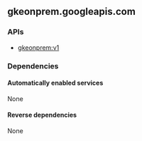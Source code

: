 ## gkeonprem.googleapis.com

### APIs

* [ gkeonprem:v1 ]( https://gkeonprem.googleapis.com/$discovery/rest?version=v1 )

### Dependencies

#### Automatically enabled services

None

#### Reverse dependencies

None
